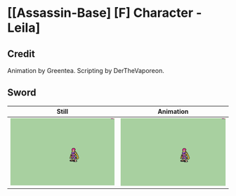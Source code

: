 # [\[Assassin-Base\] \[F\] Character - Leila]

## Credit

Animation by Greentea.
Scripting by DerTheVaporeon.
	
## Sword

| Still | Animation |
| :---: | :-------: |
| ![Sword still](./Sword_000.png) | ![Sword animation](./Sword.gif) |
